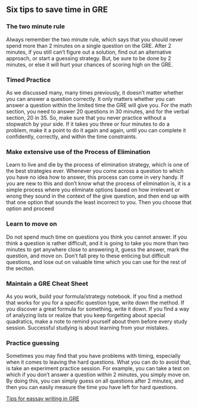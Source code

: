 ## Six tips to save time in GRE

### The two minute rule 
Always remember the two minute rule, which says that you should never spend more than 2 minutes on a single question on the GRE. After 2 minutes, if you still can’t figure out a solution, find out an alternative approach, or start a guessing strategy. But, be sure to be done by 2 minutes, or else it will hurt your chances of scoring high on the GRE.
### Timed Practice 
As we discussed many, many times previously, it doesn’t matter whether you can answer a question correctly. It only matters whether you can answer a question within the limited time the GRE will give you. For the math section, you need to answer 20 questions in 30 minutes, and for the verbal section, 20 in 35. So, make sure that you never practice without a stopwatch by your side. If it takes you three or four minutes to do a problem, make it a point to do it again and again, until you can complete it confidently, correctly, and within the time constraints.
### Make extensive use of the Process of Elimination 
Learn to live and die by the process of elimination strategy, which is one of the best strategies ever. Whenever you come across a question to which you have no idea how to answer, this process can come in very handy. If you are new to this and don’t know what the process of elimination is, it is a simple process where you eliminate options based on how irrelevant or wrong they sound in the context of the give question, and then end up with that one option that sounds the least incorrect to you. Then you choose that option and proceed
### Learn to move on 
Do not spend much time on questions you think you cannot answer. If you think a question is rather difficult, and it is going to take you more than two minutes to get anywhere close to answering it, guess the answer, mark the question, and move on. Don’t fall prey to these enticing but difficult questions, and lose out on valuable time which you can use for the rest of the section.
### Maintain a GRE Cheat Sheet 
As you work, build your formula/strategy notebook. If you find a method that works for you for a specific question type, write down the method. If you discover a great formula for something, write it down. If you find a way of analyzing lists or realize that you keep forgetting about special quadratics, make a note to remind yourself about them before every study session. Successful studying is about learning from your mistakes.
### Practice guessing 
Sometimes you may find that you have problems with timing, especially when it comes to leaving the hard questions. What you can do to avoid that, is take an experiment practice session. For example, you can take a test on which if you don’t answer a question within 2 minutes, you simply move on. By doing this, you can simply guess on all questions after 2 minutes, and then you can easily measure the time you have left for hard questions.

[Tips for eassay writing in GRE](https://meroexam.com/blog/tips-for-essay-writing-in-gre)